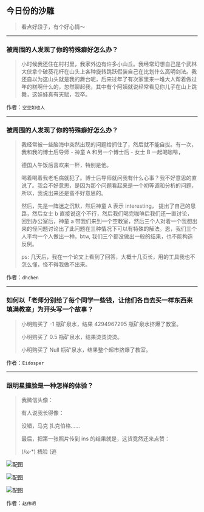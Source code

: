 ## 今日份的沙雕

> 看点好段子，有个好心情～


 
---

### 被周围的人发现了你的特殊癖好怎么办？

> 小时候我还住在村村里，我家外边有许多小山丘。我经常幻想自己是个武林大侠拿个破葵花杆在山头上各种旋转跳跃假装自己在比划什么高明剑法。我还自以为这山头就是我的舞台呢，后来过年了有次家里来一堆大人帮着做过年的糕啊什么的，忽然聊起我，其中有个阿姨就说经常看见你儿子在山上跳舞，这娃娃真有天赋，我卒。


作者：`空空如也人`

---

### 被周围的人发现了你的特殊癖好怎么办？

> 我经常被一些脑海中突然出现的问题给抓住了，然后就不能自拔。有一次，我和我的博士后导师 - 神童 A 和另一个博士后 - 女士 B 一起喝咖啡，
> 
> 德国人午饭后喜欢来一杯，特别是他。
> 
> 喝着喝着我老毛病就犯了。博士后导师就问我有什么心事？我不好意思的直说了。我会不好意思，是因为那个问题看起来是一个初等调和分析的问题，所以，我说出来还是蛮不好意思的。
> 
> 然后，先是一阵迷之沉默，然后神童 A 表示 interesting， 提出了自己的思路，然后女士 b 直接说这个不行，然后我们喝完咖啡后我们还一直讨论，回到办公室后，神童 a 带我们来到一个空教室，然后三个人对着一个我想出来的怪问题讨论出了此问题在三种情况下可以有特殊的解法。恩，我们三个人平均一个人做出一种。btw, 我们三个都没做出一般的结果，也不能构造反例。
> 
> ps: 几天后，我在一个论文上看到了回答，大概十几页长，用的工具我也不怎么懂，怪不得我做不出来。


作者：`dhchen`

---

### 如何以「老师分别给了每个同学一些钱，让他们各自去买一样东西来填满教室」为开头写一个故事？

> 小明购买了 -1 瓶矿泉水，结果 4294967295 瓶矿泉水挤爆了教室。
> 
> 小明购买了 0.5 瓶矿泉水，结果烫烫烫烫。
> 
> 小明购买了 Null 瓶矿泉水，结果整个超市挤爆了教室。


作者：`Eidosper`

---

### 跟明星撞脸是一种怎样的体验？

> 我微信头像：
> 
> 有人说我长得像：
> 
> 没错，马克 扎克伯格……
> 
> 最后，把第一张照片传到 ins 的结果就是，这货竟然还来点赞：
> 
> (/ω·\*) 捂脸 (逃



![配图](http://pic4.zhimg.com/70/93ac71de3c4b07314111e0867a8c6773_b.jpg)



![配图](http://pic3.zhimg.com/70/0e33487d2c05cbc0149644cdbe1d3a32_b.jpg)



![配图](http://pic4.zhimg.com/70/f182a29b9accd089620056a66b7c05c7_b.jpg)


作者：`赵伟明`
